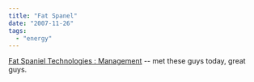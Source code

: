 ```yaml
---
title: "Fat Spanel"
date: "2007-11-26"
tags: 
  - "energy"
---
```


[Fat Spaniel Technologies : Management](http://www.fatspaniel.com/about-us/management.html "Fat Spaniel Technologies : Management") -- met these guys today, great guys.
